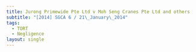 ```yaml
---
title: Jurong Primewide Pte Ltd v Moh Seng Cranes Pte Ltd and others
subtitle: "[2014] SGCA 6 / 21\_January\_2014"
tags:
  - TORT
  - Negligence
layout: single
---
```


